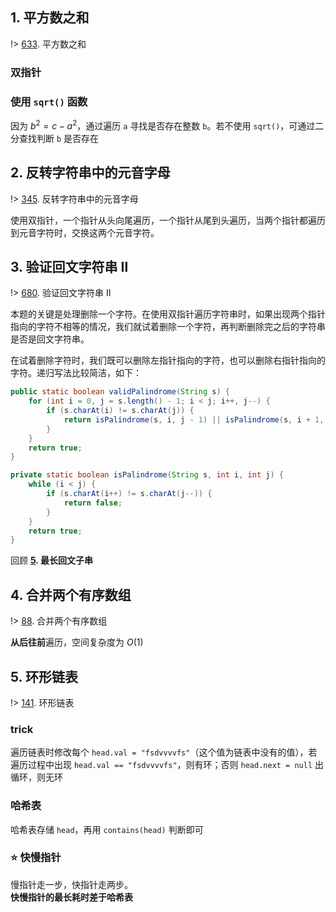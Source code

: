 ## 1. 平方数之和

!> [633](https://leetcode-cn.com/problems/sum-of-square-numbers/). 平方数之和

### 双指针
### 使用 `sqrt()` 函数
因为 $b^2 = c - a^2$，通过遍历 `a` 寻找是否存在整数 `b`。若不使用 `sqrt()`，可通过二分查找判断 `b` 是否存在


## 2. 反转字符串中的元音字母

!> [345](https://leetcode-cn.com/problems/reverse-vowels-of-a-string/). 反转字符串中的元音字母

使用双指针，一个指针从头向尾遍历，一个指针从尾到头遍历，当两个指针都遍历到元音字符时，交换这两个元音字符。


## 3. 验证回文字符串 Ⅱ

!> [680](https://leetcode-cn.com/problems/valid-palindrome-ii/description/). 验证回文字符串 Ⅱ


本题的关键是处理删除一个字符。在使用双指针遍历字符串时，如果出现两个指针指向的字符不相等的情况，我们就试着删除一个字符，再判断删除完之后的字符串是否是回文字符串。

在试着删除字符时，我们既可以删除左指针指向的字符，也可以删除右指针指向的字符。递归写法比较简洁，如下：

```java
public static boolean validPalindrome(String s) {
    for (int i = 0, j = s.length() - 1; i < j; i++, j--) {
        if (s.charAt(i) != s.charAt(j)) {
            return isPalindrome(s, i, j - 1) || isPalindrome(s, i + 1, j);
        }
    }
    return true;
}

private static boolean isPalindrome(String s, int i, int j) {
    while (i < j) {
        if (s.charAt(i++) != s.charAt(j--)) {
            return false;
        }
    }
    return true;
}
```

回顾 **[5](https://leetcode-cn.com/problems/longest-palindromic-substring). 最长回文子串**

## 4. 合并两个有序数组

!> [88](https://leetcode-cn.com/problems/merge-sorted-array/description/). 合并两个有序数组

**从后往前**遍历，空间复杂度为 $O(1)$

## 5. 环形链表

!> [141](https://leetcode-cn.com/problems/linked-list-cycle/description/). 环形链表

### trick
遍历链表时修改每个 `head.val = "fsdvvvvfs"`（这个值为链表中没有的值），若遍历过程中出现  `head.val == "fsdvvvvfs"`，则有环；否则 `head.next = null` 出循环，则无环  

### 哈希表
哈希表存储 `head`，再用 `contains(head)` 判断即可  

### ⭐ 快慢指针
慢指针走一步，快指针走两步。  
**快慢指针的最长耗时差于哈希表**  